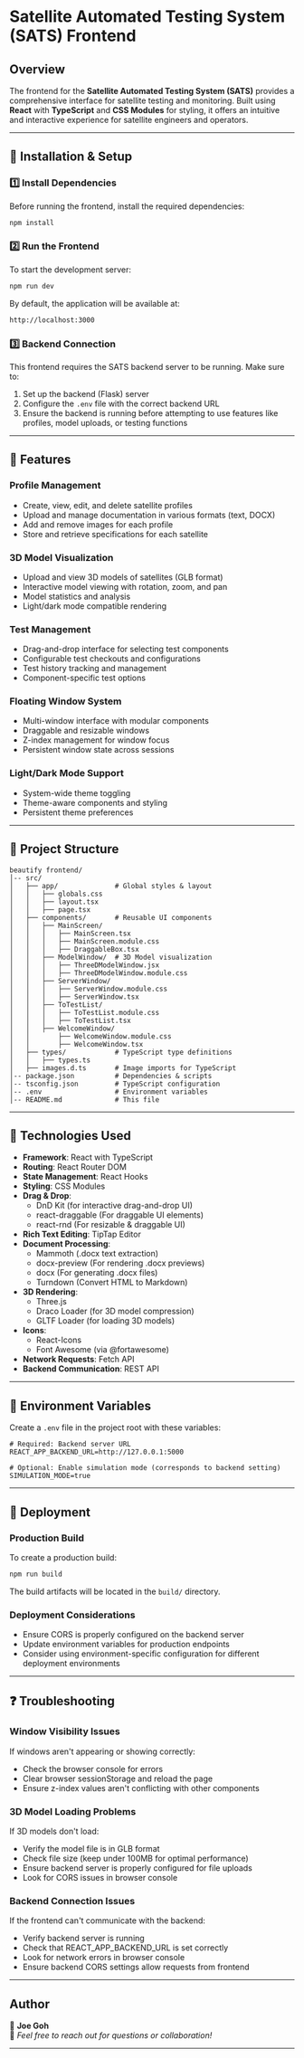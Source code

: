 # Satellite Automated Testing System (SATS) Frontend

## Overview
The frontend for the **Satellite Automated Testing System (SATS)** provides a comprehensive interface for satellite testing and monitoring. Built using **React** with **TypeScript** and **CSS Modules** for styling, it offers an intuitive and interactive experience for satellite engineers and operators.

---

## 🔧 Installation & Setup

### **1️⃣ Install Dependencies**
Before running the frontend, install the required dependencies:
```bash
npm install
```

### **2️⃣ Run the Frontend**
To start the development server:
```bash
npm run dev
```
By default, the application will be available at:
```bash
http://localhost:3000
```

### **3️⃣ Backend Connection**
This frontend requires the SATS backend server to be running. Make sure to:
1. Set up the backend (Flask) server
2. Configure the `.env` file with the correct backend URL
3. Ensure the backend is running before attempting to use features like profiles, model uploads, or testing functions

---

## 🚀 Features

### **Profile Management**
- Create, view, edit, and delete satellite profiles
- Upload and manage documentation in various formats (text, DOCX)
- Add and remove images for each profile
- Store and retrieve specifications for each satellite

### **3D Model Visualization**
- Upload and view 3D models of satellites (GLB format)
- Interactive model viewing with rotation, zoom, and pan
- Model statistics and analysis
- Light/dark mode compatible rendering

### **Test Management**
- Drag-and-drop interface for selecting test components
- Configurable test checkouts and configurations
- Test history tracking and management
- Component-specific test options

### **Floating Window System**
- Multi-window interface with modular components
- Draggable and resizable windows
- Z-index management for window focus
- Persistent window state across sessions

### **Light/Dark Mode Support**
- System-wide theme toggling
- Theme-aware components and styling
- Persistent theme preferences

---

## 📂 Project Structure
```
beautify frontend/
│-- src/
│   ├── app/              # Global styles & layout
│   │   ├── globals.css
│   │   ├── layout.tsx
│   │   ├── page.tsx
│   ├── components/       # Reusable UI components
│   │   ├── MainScreen/
│   │   │   ├── MainScreen.tsx
│   │   │   ├── MainScreen.module.css
│   │   │   ├── DraggableBox.tsx
│   │   ├── ModelWindow/  # 3D Model visualization
│   │   │   ├── ThreeDModelWindow.jsx
│   │   │   ├── ThreeDModelWindow.module.css
│   │   ├── ServerWindow/
│   │   │   ├── ServerWindow.module.css
│   │   │   ├── ServerWindow.tsx
│   │   ├── ToTestList/
│   │   │   ├── ToTestList.module.css
│   │   │   ├── ToTestList.tsx
│   │   ├── WelcomeWindow/
│   │       ├── WelcomeWindow.module.css
│   │       ├── WelcomeWindow.tsx
│   ├── types/            # TypeScript type definitions
│   │   ├── types.ts
│   ├── images.d.ts       # Image imports for TypeScript
│-- package.json          # Dependencies & scripts
│-- tsconfig.json         # TypeScript configuration
│-- .env                  # Environment variables
│-- README.md             # This file
```

---

## 📌 Technologies Used
- **Framework**: React with TypeScript
- **Routing**: React Router DOM
- **State Management**: React Hooks
- **Styling**: CSS Modules
- **Drag & Drop**: 
  - DnD Kit (for interactive drag-and-drop UI)
  - react-draggable (For draggable UI elements)
  - react-rnd (For resizable & draggable UI)
- **Rich Text Editing**: TipTap Editor
- **Document Processing**:
  - Mammoth (.docx text extraction)
  - docx-preview (For rendering .docx previews)
  - docx (For generating .docx files)
  - Turndown (Convert HTML to Markdown)
- **3D Rendering**:
  - Three.js
  - Draco Loader (for 3D model compression)
  - GLTF Loader (for loading 3D models)
- **Icons**:
  - React-Icons
  - Font Awesome (via @fortawesome)
- **Network Requests**: Fetch API
- **Backend Communication**: REST API

---

## 🔧 Environment Variables
Create a `.env` file in the project root with these variables:

```env
# Required: Backend server URL
REACT_APP_BACKEND_URL=http://127.0.0.1:5000

# Optional: Enable simulation mode (corresponds to backend setting)
SIMULATION_MODE=true
```

---

## 🚢 Deployment
### Production Build
To create a production build:
```bash
npm run build
```

The build artifacts will be located in the `build/` directory.

### Deployment Considerations
- Ensure CORS is properly configured on the backend server
- Update environment variables for production endpoints
- Consider using environment-specific configuration for different deployment environments

---

## ❓ Troubleshooting

### Window Visibility Issues
If windows aren't appearing or showing correctly:
- Check the browser console for errors
- Clear browser sessionStorage and reload the page
- Ensure z-index values aren't conflicting with other components

### 3D Model Loading Problems
If 3D models don't load:
- Verify the model file is in GLB format
- Check file size (keep under 100MB for optimal performance)
- Ensure backend server is properly configured for file uploads
- Look for CORS issues in browser console

### Backend Connection Issues
If the frontend can't communicate with the backend:
- Verify backend server is running
- Check that REACT_APP_BACKEND_URL is set correctly
- Look for network errors in browser console
- Ensure backend CORS settings allow requests from frontend

---

## **Author**
👤 **Joe Goh**  
📩 *Feel free to reach out for questions or collaboration!*

---